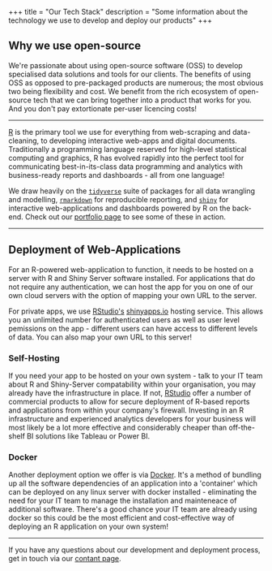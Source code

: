 +++
title = "Our Tech Stack"
description = "Some information about the technology we use to develop and deploy our products"
+++

## Why we use open-source

We're passionate about using open-source software (OSS) to develop specialised data solutions and tools for our clients. The benefits of using OSS as opposed to pre-packaged products are numerous; the most obvious two being flexibility and cost. We benefit from the rich ecosystem of open-source tech that we can bring together into a product that works for you. And you don't pay extortionate per-user licencing costs!

---

<i class="fab fa-4x fa-r-project"></i>

<a href="https://www.r-project.org/about.html" target="_blank">R</a> is the primary tool we use for everything from web-scraping and data-cleaning, to developing interactive web-apps and digital documents. Traditionally a programming language reserved for high-level statistical computing and graphics, R has evolved rapidly into the perfect tool for communicating best-in-its-class data programming and analytics with business-ready reports and dashboards - all from one language!

We draw heavily on the <a href="https://www.tidyverse.org/" target="_blank">`tidyverse`</a> suite of packages for all data wrangling and modelling, <a href="https://rmarkdown.rstudio.com/" target="_blank">`rmarkdown`</a> for reproducible reporting, and <a href="https://shiny.rstudio.com/" target="_blank">`shiny`</a> for interactive web-applications and dashboards powered by R on the back-end. Check out our [portfolio page](/portfolio) to see some of these in action.

---

## Deployment of Web-Applications

For an R-powered web-application to function, it needs to be hosted on a server with R and Shiny Server software installed. For applications that do not require any authentication, we can host the app for you on one of our own cloud servers with the option of mapping your own URL to the server.

For private apps, we use <a href="https://.rstudio.com/" target="_blank">RStudio's</a> <a href="https://www.shinyapps.io/" target="_blank">shinyapps.io</a> hosting service. This allows you an unlimited number for authenticated users as well as user level pemissions on the app - different users can have access to different levels of data. You can also map your own URL to this server!

### Self-Hosting

If you need your app to be hosted on your own system - talk to your IT team about R and Shiny-Server compatability within your organisation, you may already have the infrastructure in place. If not, <a href="https://.rstudio.com/" target="_blank">RStudio</a> offer a number of commercial products to allow for secure deployment of R-based reports and applications from within your company's firewall. Investing in an R infrastructure and experienced analytics developers for your business will most likely be a lot more effective and considerably cheaper than off-the-shelf BI solutions like Tableau or Power BI.

### <i class="fab fa-docker"></i> Docker

Another deployment option we offer is via <a href="https://www.docker.com/what-docker" target="_blank">Docker</a>. It's a method of bundling up all the software dependencies of an application into a 'container' which can be deployed on any linux server with docker installed - eliminating the need for your IT team to manage the installation and mainteneace of additional software. There's a good chance your IT team are already using docker so this could be the most efficient and cost-effective way of deploying an R application on your own system!

---

If you have any questions about our development and deployment process, get in touch via our [contant page](/contact).
